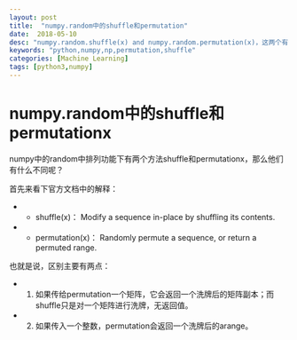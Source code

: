 ```yaml
---
layout: post
title:  "numpy.random中的shuffle和permutation"
date:  2018-05-10
desc: "numpy.random.shuffle(x) and numpy.random.permutation(x)，这两个有什么不同，或者说有什么关系？"
keywords: "python,numpy,np,permutation,shuffle"
categories: [Machine Learning]
tags: [python3,numpy]
---
```


# numpy.random中的shuffle和permutationx

numpy中的random中排列功能下有两个方法shuffle和permutationx，那么他们有什么不同呢？

首先来看下官方文档中的解释：
- - shuffle(x)：	Modify a sequence in-place by shuffling its contents.
- - permutation(x)：	Randomly permute a sequence, or return a permuted range.

也就是说，区别主要有两点：

- 1. 如果传给permutation一个矩阵，它会返回一个洗牌后的矩阵副本；而shuffle只是对一个矩阵进行洗牌，无返回值。
- 2. 如果传入一个整数，permutation会返回一个洗牌后的arange。